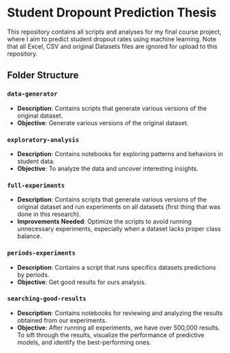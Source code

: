 # Student Dropount Prediction Thesis
This repository contains all scripts and analyses for my final course project, where I aim to predict student dropout rates using machine learning. Note that all Excel, CSV and original Datasets files are ignored for upload to this repository.

## Folder Structure

### `data-generator`
- **Description**:  Contains scripts that generate various versions of the original dataset.
- **Objective**: Generate various versions of the original dataset.

### `exploratory-analysis`
- **Description**: Contains notebooks for exploring patterns and behaviors in student data.
- **Objective**: To analyze the data and uncover interesting insights.

### `full-experiments`
- **Description**: Contains scripts that generate various versions of the original dataset and run experiments on all datasets (first thing that was done in this research).
- **Improvements Needed**: Optimize the scripts to avoid running unnecessary experiments, especially when a dataset lacks proper class balance.

### `periods-experiments`
- **Description**: Contains a script that runs specifics datasets predictions by periods.
- **Objective**: Get good results for ours analysis.

### `searching-good-results`
- **Description**: Contains notebooks for reviewing and analyzing the results obtained from our experiments.
- **Objective**: After running all experiments, we have over 500,000 results. To sift through the results, visualize the performance of predictive models, and identify the best-performing ones.
